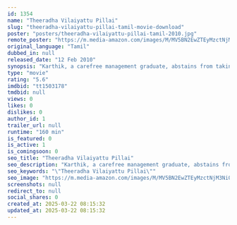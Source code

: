 ```yaml
---
id: 1354
name: "Theeradha Vilaiyattu Pillai"
slug: "theeradha-vilaiyattu-pillai-tamil-movie-download"
poster: "posters/theeradha-vilaiyattu-pillai-tamil-2010.jpg"
remote_poster: "https://m.media-amazon.com/images/M/MV5BN2EwZTEyMzctNjM3Ni00NmIzLWJkMWYtOGVhMjFiZjI4ZDE2XkEyXkFqcGdeQXVyODk4ODEyMjk@._V1_SX300.jpg"
original_language: "Tamil"
dubbed_in: null
released_date: "12 Feb 2010"
synopsis: "Karthik, a carefree management graduate, abstains from taking up a job. One day, he, along with his close friends, decides to conduct a straw poll by dating three women and then choosing the best one."
type: "movie"
rating: "5.6"
imdbid: "tt1503178"
tmdbid: null
views: 0
likes: 0
dislikes: 0
author_id: 1
trailer_url: null
runtime: "160 min"
is_featured: 0
is_active: 1
is_comingsoon: 0
seo_title: "Theeradha Vilaiyattu Pillai"
seo_description: "Karthik, a carefree management graduate, abstains from taking up a job. One day, he, along with his close friends, decides to conduct a straw poll by dating three women and then choosing the best one."
seo_keywords: "\"Theeradha Vilaiyattu Pillai\""
seo_image: "https://m.media-amazon.com/images/M/MV5BN2EwZTEyMzctNjM3Ni00NmIzLWJkMWYtOGVhMjFiZjI4ZDE2XkEyXkFqcGdeQXVyODk4ODEyMjk@._V1_SX300.jpg"
screenshots: null
redirect_to: null
social_shares: 0
created_at: 2025-03-22 08:15:32
updated_at: 2025-03-22 08:15:32
---
```


